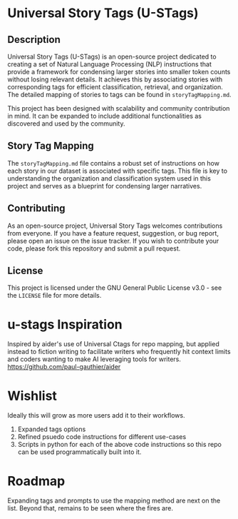 # Universal Story Tags (U-STags)

## Description
Universal Story Tags (U-STags) is an open-source project dedicated to creating a set of Natural Language Processing (NLP) instructions that provide a framework for condensing larger stories into smaller token counts without losing relevant details. It achieves this by associating stories with corresponding tags for efficient classification, retrieval, and organization. The detailed mapping of stories to tags can be found in `storyTagMapping.md`.

This project has been designed with scalability and community contribution in mind. It can be expanded to include additional functionalities as discovered and used by the community.

## Story Tag Mapping
The `storyTagMapping.md` file contains a robust set of instructions on how each story in our dataset is associated with specific tags. This file is key to understanding the organization and classification system used in this project and serves as a blueprint for condensing larger narratives.

## Contributing
As an open-source project, Universal Story Tags welcomes contributions from everyone. If you have a feature request, suggestion, or bug report, please open an issue on the issue tracker. If you wish to contribute your code, please fork this repository and submit a pull request.

## License
This project is licensed under the GNU General Public License v3.0 - see the `LICENSE` file for more details.


# u-stags Inspiration
Inspired by aider's use of Universal Ctags for repo mapping, but applied instead to fiction writing to facilitate writers who frequently hit context limits and coders wanting to make AI leveraging tools for writers.
https://github.com/paul-gauthier/aider

# Wishlist
Ideally this will grow as more users add it to their workflows.
1. Expanded tags options
2. Refined psuedo code instructions for different use-cases
3. Scripts in python for each of the above code instructions so this repo can be used programmatically built into it.

# Roadmap
Expanding tags and prompts to use the mapping method are next on the list.
Beyond that, remains to be seen where the fires are.

